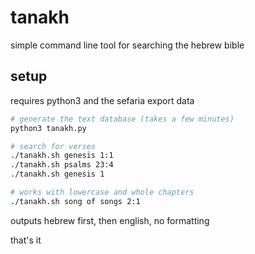 # tanakh

simple command line tool for searching the hebrew bible

## setup

requires python3 and the sefaria export data

```bash
# generate the text database (takes a few minutes)
python3 tanakh.py

# search for verses
./tanakh.sh genesis 1:1
./tanakh.sh psalms 23:4
./tanakh.sh genesis 1

# works with lowercase and whole chapters
./tanakh.sh song of songs 2:1
```

outputs hebrew first, then english, no formatting

that's it